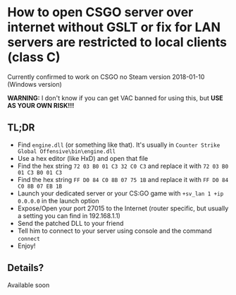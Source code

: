 # How to open CSGO server over internet without GSLT or fix for LAN servers are restricted to local clients (class C)

Currently confirmed to work on CSGO no Steam version 2018-01-10 (Windows version)

**WARNING:** I don't know if you can get VAC banned for using this, but **USE AS YOUR OWN RISK!!!**

## TL;DR
- Find `engine.dll` (or something like that). It's usually in `Counter Strike Global Offensive\bin\engine.dll`
- Use a hex editor (like HxD) and open that file
- Find the hex string `72 03 B0 01 C3 32 C0 C3` and replace it with `72 03 B0 01 C3 B0 01 C3`
- Find the hex string `FF D0 84 C0 8B 07 75 1B` and replace it with `FF D0 84 C0 8B 07 EB 1B`
- Launch your dedicated server or your CS:GO game with `+sv_lan 1 +ip 0.0.0.0` in the launch option
- Expose/Open your port 27015 to the Internet (router specific, but usually a setting you can find in 192.168.1.1)
- Send the patched DLL to your friend
- Tell him to connect to your server using console and the command `connect`
- Enjoy!

## Details?
Available soon
